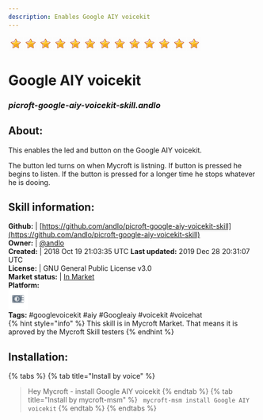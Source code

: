 ```yaml
--- 
description: Enables Google AIY voicekit
---
```


![](../.gitbook/assets/star.png)![](../.gitbook/assets/star.png)![](../.gitbook/assets/star.png)![](../.gitbook/assets/star.png)![](../.gitbook/assets/star.png)![](../.gitbook/assets/star.png)![](../.gitbook/assets/star.png)![](../.gitbook/assets/star.png)![](../.gitbook/assets/star.png)![](../.gitbook/assets/star.png)![](../.gitbook/assets/star.png)![](../.gitbook/assets/star.png)![](../.gitbook/assets/star.png)  
# Google AIY voicekit  
### _picroft-google-aiy-voicekit-skill.andlo_  
## About:  
This enables the led and button on the Google AIY voicekit.

The button led turns on when Mycroft is listning. If button is pressed he begins to listen. If the button is pressed for a longer time he stops whatever he is dooing.

## Skill information:  
**Github:** | [https://github.com/andlo/picroft-google-aiy-voicekit-skill](https://github.com/andlo/picroft-google-aiy-voicekit-skill)  
**Owner:** | [@andlo](https://github.com/andlo)  
**Created:** | 2018 Oct 19 21:03:35 UTC  **Last updated:** 2019 Dec 28 20:31:07 UTC  
**License:** | GNU General Public License v3.0  
**Market status:** | [In Market](https://market.mycroft.ai/skill/picroft-google-aiy-voicekit)  
**Platform:**  
 ![](../.gitbook/assets/picroft-icon.png)   
**Tags:** \#googlevoicekit \#aiy \#Googleaiy \#voicekit \#voicehat   
{% hint style="info" %}
This skill is in Mycroft Market. That means it is aproved by the Mycroft Skill testers
{% endhint %}
    
## Installation:  
{% tabs %}
{% tab title="Install by voice" %}
> Hey Mycroft - install Google AIY voicekit
{% endtab %}
  {% tab title="Install by mycroft-msm" %}
``` mycroft-msm install Google AIY voicekit```
{% endtab %}
  {% endtabs %}
  